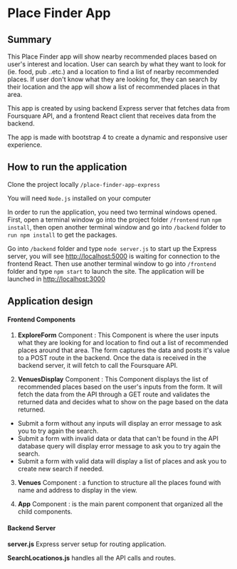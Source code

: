 # Place Finder App

## Summary

This Place Finder app will show nearby recommended places based on user's interest and location.
User can search by what they want to look for (ie. food, pub ..etc.) and a location to find a list of nearby recommended places.
If user don't know what they are looking for, they can search by their location and the app will show a list of recommended places in that area.

This app is created by using backend Express server that fetches data from Foursquare API, and a frontend React client that receives data from the backend.

The app is made with bootstrap 4 to create a dynamic and responsive user experience.


## How to run the application

Clone the project locally `/place-finder-app-express`

You will need `Node.js` installed on your computer

In order to run the application, you need two terminal windows opened. First, open a terminal window go into the project folder `/frontend` run `npm install`, then open another terminal window and go into `/backend` folder to `run npm install` to get the packages.

Go into `/backend` folder and type `node server.js` to start up the Express server, you will see [http://localhost:5000](http://localhost:5000) is waiting for connection to the frontend React. Then use another terminal window to go into `/frontend` folder and type `npm start` to launch the site. The application will be launched in [http://localhost:3000](http://localhost:3000)



## Application design

#### Frontend Components

1. **ExploreForm** Component : This Component is where the user inputs what they are looking for and location to find out a list of recommended places around that area. The form captures the data and posts it's value to a POST route in the backend. Once the data is received in the backend server, it will fetch to call the Foursquare API.

2. **VenuesDisplay** Component : This Component displays the list of recommended places based on the user's inputs from the form. It will fetch the data from the API through a GET route and validates the returned data and decides what to show on the page based on the data returned.

- Submit a form without any inputs will display an error message to ask you to try again the search.
- Submit a form with invalid data or data that can't be found in the API database query will display error message to ask you to try again the search.
- Submit a form with valid data will display a list of places and ask you to create new search if needed.

3. **Venues** Component : a function to structure all the places found with name and address to display in the view.

4. **App** Component : is the main parent component that organized all the child components.


#### Backend Server
**server.js** Express server setup for routing application.

**SearchLocationos.js** handles all the API calls and routes.





